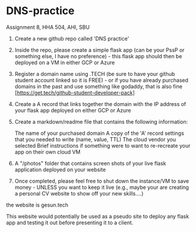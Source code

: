 # DNS-practice
Assignment 8, HHA 504, AHI, SBU


1. Create a new github repo called 'DNS practice' 

2. Inside the repo, please create a simple flask app (can be your PssP or something else, I have no preference) - this flask app should then be deployed on a VM in either GCP or Azure 

3. Register a domain name using .TECH (be sure to have your github student account linked so it is FREE) - or if you have already purchased domains in the past and use something like godaddy, that is also fine [https://get.tech/github-student-developer-pack] 

4. Create a A record that links together the domain with the IP address of your flask app deployed on either GCP or Azure 

5. Create a markdown/readme file that contains the following information: 

    The name of your purchased domain 
    A copy of the 'A' record settings that you needed to write (name, value, TTL) 
    The cloud vendor you selected 
    Brief instructions if something were to want to re-recreate your app on their own cloud VM 

6. A "/photos" folder that contains screen shots of your live flask application deployed on your website 

7. Once completed, please feel free to shut down the instance/VM to save money - UNLESS you want to keep it live (e.g., maybe your are creating a personal CV website to show off your new skills....)



the website is gesun.tech

This website would potentially be used as a pseudo site to deploy any flask app and testing it out before presenting it to a client.